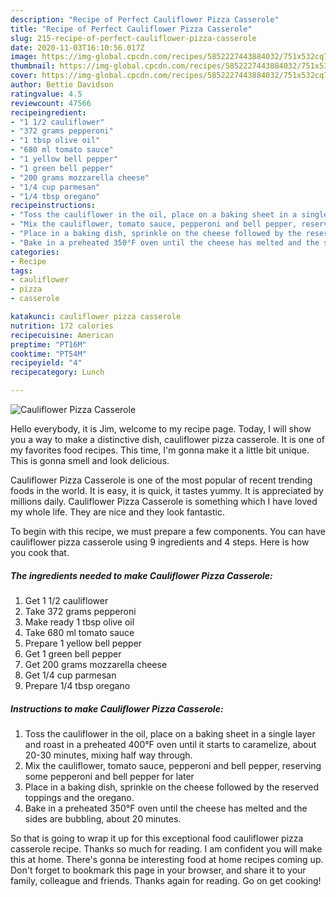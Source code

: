 ```yaml
---
description: "Recipe of Perfect Cauliflower Pizza Casserole"
title: "Recipe of Perfect Cauliflower Pizza Casserole"
slug: 215-recipe-of-perfect-cauliflower-pizza-casserole
date: 2020-11-03T16:10:56.017Z
image: https://img-global.cpcdn.com/recipes/5852227443884032/751x532cq70/cauliflower-pizza-casserole-recipe-main-photo.jpg
thumbnail: https://img-global.cpcdn.com/recipes/5852227443884032/751x532cq70/cauliflower-pizza-casserole-recipe-main-photo.jpg
cover: https://img-global.cpcdn.com/recipes/5852227443884032/751x532cq70/cauliflower-pizza-casserole-recipe-main-photo.jpg
author: Bettie Davidson
ratingvalue: 4.5
reviewcount: 47566
recipeingredient:
- "1 1/2 cauliflower"
- "372 grams pepperoni"
- "1 tbsp olive oil"
- "680 ml tomato sauce"
- "1 yellow bell pepper"
- "1 green bell pepper"
- "200 grams mozzarella cheese"
- "1/4 cup parmesan"
- "1/4 tbsp oregano"
recipeinstructions:
- "Toss the cauliflower in the oil, place on a baking sheet in a single layer and roast in a preheated 400°F oven until it starts to caramelize, about 20-30 minutes, mixing half way through."
- "Mix the cauliflower, tomato sauce, pepperoni and bell pepper, reserving some pepperoni and bell pepper for later"
- "Place in a baking dish, sprinkle on the cheese followed by the reserved toppings and the oregano."
- "Bake in a preheated 350°F oven until the cheese has melted and the sides are bubbling, about 20 minutes."
categories:
- Recipe
tags:
- cauliflower
- pizza
- casserole

katakunci: cauliflower pizza casserole 
nutrition: 172 calories
recipecuisine: American
preptime: "PT16M"
cooktime: "PT54M"
recipeyield: "4"
recipecategory: Lunch

---
```



![Cauliflower Pizza Casserole](https://img-global.cpcdn.com/recipes/5852227443884032/751x532cq70/cauliflower-pizza-casserole-recipe-main-photo.jpg)

Hello everybody, it is Jim, welcome to my recipe page. Today, I will show you a way to make a distinctive dish, cauliflower pizza casserole. It is one of my favorites food recipes. This time, I'm gonna make it a little bit unique. This is gonna smell and look delicious.

Cauliflower Pizza Casserole is one of the most popular of recent trending foods in the world. It is easy, it is quick, it tastes yummy. It is appreciated by millions daily. Cauliflower Pizza Casserole is something which I have loved my whole life. They are nice and they look fantastic.




To begin with this recipe, we must prepare a few components. You can have cauliflower pizza casserole using 9 ingredients and 4 steps. Here is how you cook that.

<!--inarticleads1-->

##### The ingredients needed to make Cauliflower Pizza Casserole:

1. Get 1 1/2 cauliflower
1. Take 372 grams pepperoni
1. Make ready 1 tbsp olive oil
1. Take 680 ml tomato sauce
1. Prepare 1 yellow bell pepper
1. Get 1 green bell pepper
1. Get 200 grams mozzarella cheese
1. Get 1/4 cup parmesan
1. Prepare 1/4 tbsp oregano




<!--inarticleads2-->

##### Instructions to make Cauliflower Pizza Casserole:

1. Toss the cauliflower in the oil, place on a baking sheet in a single layer and roast in a preheated 400°F oven until it starts to caramelize, about 20-30 minutes, mixing half way through.
1. Mix the cauliflower, tomato sauce, pepperoni and bell pepper, reserving some pepperoni and bell pepper for later
1. Place in a baking dish, sprinkle on the cheese followed by the reserved toppings and the oregano.
1. Bake in a preheated 350°F oven until the cheese has melted and the sides are bubbling, about 20 minutes.




So that is going to wrap it up for this exceptional food cauliflower pizza casserole recipe. Thanks so much for reading. I am confident you will make this at home. There's gonna be interesting food at home recipes coming up. Don't forget to bookmark this page in your browser, and share it to your family, colleague and friends. Thanks again for reading. Go on get cooking!
